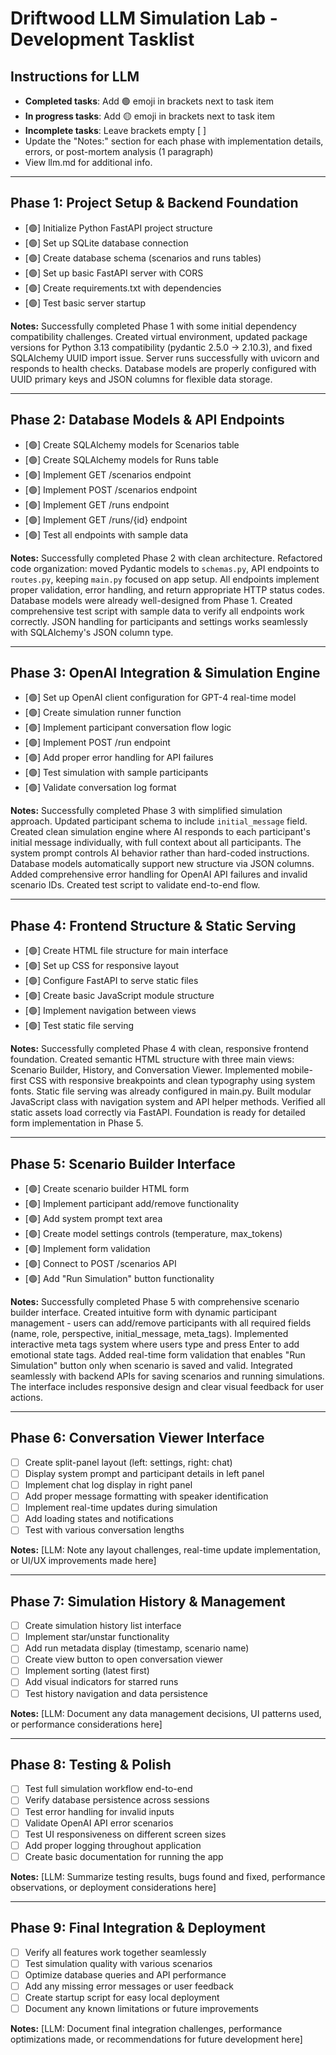 # Driftwood LLM Simulation Lab - Development Tasklist

## Instructions for LLM
- **Completed tasks**: Add 🟢 emoji in brackets next to task item
- **In progress tasks**: Add 🟡 emoji in brackets next to task item  
- **Incomplete tasks**: Leave brackets empty [ ]
- Update the "Notes:" section for each phase with implementation details, errors, or post-mortem analysis (1 paragraph)
- View llm.md for additional info. 

---

## Phase 1: Project Setup & Backend Foundation
- [🟢] Initialize Python FastAPI project structure
- [🟢] Set up SQLite database connection
- [🟢] Create database schema (scenarios and runs tables)
- [🟢] Set up basic FastAPI server with CORS
- [🟢] Create requirements.txt with dependencies
- [🟢] Test basic server startup

**Notes:** Successfully completed Phase 1 with some initial dependency compatibility challenges. Created virtual environment, updated package versions for Python 3.13 compatibility (pydantic 2.5.0 → 2.10.3), and fixed SQLAlchemy UUID import issue. Server runs successfully with uvicorn and responds to health checks. Database models are properly configured with UUID primary keys and JSON columns for flexible data storage.

---

## Phase 2: Database Models & API Endpoints
- [🟢] Create SQLAlchemy models for Scenarios table
- [🟢] Create SQLAlchemy models for Runs table
- [🟢] Implement GET /scenarios endpoint
- [🟢] Implement POST /scenarios endpoint
- [🟢] Implement GET /runs endpoint
- [🟢] Implement GET /runs/{id} endpoint
- [🟢] Test all endpoints with sample data

**Notes:** Successfully completed Phase 2 with clean architecture. Refactored code organization: moved Pydantic models to `schemas.py`, API endpoints to `routes.py`, keeping `main.py` focused on app setup. All endpoints implement proper validation, error handling, and return appropriate HTTP status codes. Database models were already well-designed from Phase 1. Created comprehensive test script with sample data to verify all endpoints work correctly. JSON handling for participants and settings works seamlessly with SQLAlchemy's JSON column type.

---

## Phase 3: OpenAI Integration & Simulation Engine
- [🟢] Set up OpenAI client configuration for GPT-4 real-time model
- [🟢] Create simulation runner function
- [🟢] Implement participant conversation flow logic
- [🟢] Implement POST /run endpoint
- [🟢] Add proper error handling for API failures
- [🟢] Test simulation with sample participants
- [🟢] Validate conversation log format

**Notes:** Successfully completed Phase 3 with simplified simulation approach. Updated participant schema to include `initial_message` field. Created clean simulation engine where AI responds to each participant's initial message individually, with full context about all participants. The system prompt controls AI behavior rather than hard-coded instructions. Database models automatically support new structure via JSON columns. Added comprehensive error handling for OpenAI API failures and invalid scenario IDs. Created test script to validate end-to-end flow.

---

## Phase 4: Frontend Structure & Static Serving
- [🟢] Create HTML file structure for main interface
- [🟢] Set up CSS for responsive layout
- [🟢] Configure FastAPI to serve static files
- [🟢] Create basic JavaScript module structure
- [🟢] Implement navigation between views
- [🟢] Test static file serving

**Notes:** Successfully completed Phase 4 with clean, responsive frontend foundation. Created semantic HTML structure with three main views: Scenario Builder, History, and Conversation Viewer. Implemented mobile-first CSS with responsive breakpoints and clean typography using system fonts. Static file serving was already configured in main.py. Built modular JavaScript class with navigation system and API helper methods. Verified all static assets load correctly via FastAPI. Foundation is ready for detailed form implementation in Phase 5.

---

## Phase 5: Scenario Builder Interface
- [🟢] Create scenario builder HTML form
- [🟢] Implement participant add/remove functionality
- [🟢] Add system prompt text area
- [🟢] Create model settings controls (temperature, max_tokens)
- [🟢] Implement form validation
- [🟢] Connect to POST /scenarios API
- [🟢] Add "Run Simulation" button functionality

**Notes:** Successfully completed Phase 5 with comprehensive scenario builder interface. Created intuitive form with dynamic participant management - users can add/remove participants with all required fields (name, role, perspective, initial_message, meta_tags). Implemented interactive meta tags system where users type and press Enter to add emotional state tags. Added real-time form validation that enables "Run Simulation" button only when scenario is saved and valid. Integrated seamlessly with backend APIs for saving scenarios and running simulations. The interface includes responsive design and clear visual feedback for user actions.

---

## Phase 6: Conversation Viewer Interface
- [ ] Create split-panel layout (left: settings, right: chat)
- [ ] Display system prompt and participant details in left panel
- [ ] Implement chat log display in right panel
- [ ] Add proper message formatting with speaker identification
- [ ] Implement real-time updates during simulation
- [ ] Add loading states and notifications
- [ ] Test with various conversation lengths

**Notes:** [LLM: Note any layout challenges, real-time update implementation, or UI/UX improvements made here]

---

## Phase 7: Simulation History & Management
- [ ] Create simulation history list interface
- [ ] Implement star/unstar functionality
- [ ] Add run metadata display (timestamp, scenario name)
- [ ] Create view button to open conversation viewer
- [ ] Implement sorting (latest first)
- [ ] Add visual indicators for starred runs
- [ ] Test history navigation and data persistence

**Notes:** [LLM: Document any data management decisions, UI patterns used, or performance considerations here]

---

## Phase 8: Testing & Polish
- [ ] Test full simulation workflow end-to-end
- [ ] Verify database persistence across sessions
- [ ] Test error handling for invalid inputs
- [ ] Validate OpenAI API error scenarios
- [ ] Test UI responsiveness on different screen sizes
- [ ] Add proper logging throughout application
- [ ] Create basic documentation for running the app

**Notes:** [LLM: Summarize testing results, bugs found and fixed, performance observations, or deployment considerations here]

---

## Phase 9: Final Integration & Deployment
- [ ] Verify all features work together seamlessly
- [ ] Test simulation quality with various scenarios
- [ ] Optimize database queries and API performance
- [ ] Add any missing error messages or user feedback
- [ ] Create startup script for easy local deployment
- [ ] Document any known limitations or future improvements

**Notes:** [LLM: Document final integration challenges, performance optimizations made, or recommendations for future development here]